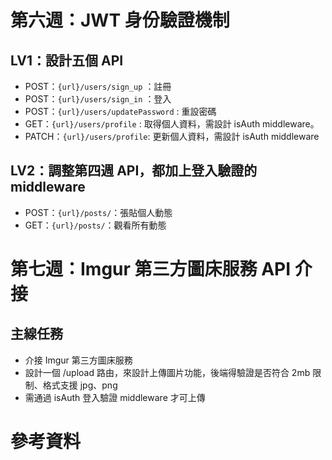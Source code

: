 # 第六週：JWT 身份驗證機制

## LV1：設計五個 API

-   POST：`{url}/users/sign_up` ：註冊
-   POST：`{url}/users/sign_in` ：登入
-   POST：`{url}/users/updatePassword` : 重設密碼
-   GET：`{url}/users/profile` : 取得個人資料，需設計 isAuth middleware。
-   PATCH：`{url}/users/profile`: 更新個人資料，需設計 isAuth middleware

## LV2：調整第四週 API，都加上登入驗證的 middleware

-   POST：`{url}/posts/`：張貼個人動態
-   GET：`{url}/posts/`：觀看所有動態

# 第七週：Imgur 第三方圖床服務 API 介接

## 主線任務

-   介接 Imgur 第三方圖床服務
-   設計一個 /upload 路由，來設計上傳圖片功能，後端得驗證是否符合 2mb 限制、格式支援 jpg、png
-   需通過 isAuth 登入驗證 middleware 才可上傳

# 參考資料
